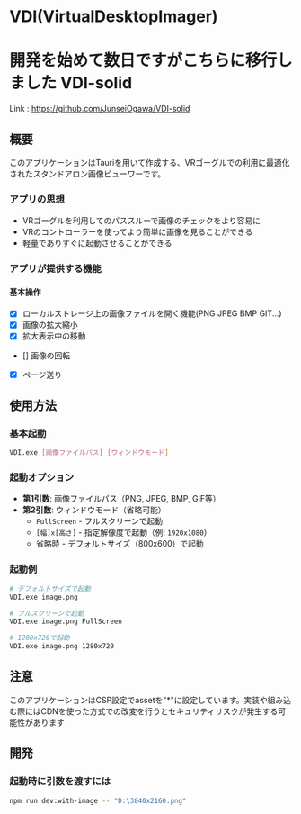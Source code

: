 # VDI(VirtualDesktopImager)


# 開発を始めて数日ですがこちらに移行しました VDI-solid
Link : https://github.com/JunseiOgawa/VDI-solid

## 概要
このアプリケーションはTauriを用いて作成する、VRゴーグルでの利用に最適化されたスタンドアロン画像ビューワーです。

### アプリの思想
- VRゴーグルを利用してのパススルーで画像のチェックをより容易に
- VRのコントローラーを使ってより簡単に画像を見ることができる
- 軽量でありすぐに起動させることができる

### アプリが提供する機能

#### 基本操作

- [x] ローカルストレージ上の画像ファイルを開く機能(PNG JPEG BMP GIT...)
- [x] 画像の拡大縮小
- [x] 拡大表示中の移動
- [] 画像の回転
- [x] ページ送り


## 使用方法

### 基本起動
```bash
VDI.exe [画像ファイルパス] [ウィンドウモード]
```

### 起動オプション
- **第1引数**: 画像ファイルパス（PNG, JPEG, BMP, GIF等）
- **第2引数**: ウィンドウモード（省略可能）
  - `FullScreen` - フルスクリーンで起動
  - `[幅]x[高さ]` - 指定解像度で起動（例: `1920x1080`）
  - 省略時 - デフォルトサイズ（800x600）で起動

### 起動例
```bash
# デフォルトサイズで起動
VDI.exe image.png

# フルスクリーンで起動
VDI.exe image.png FullScreen

# 1280x720で起動
VDI.exe image.png 1280x720
```

## 注意
このアプリケーションはCSP設定でassetを"*"に設定しています。実装や組み込む際にはCDNを使った方式での改変を行うとセキュリティリスクが発生する可能性があります

## 開発

### 起動時に引数を渡すには
```bash
npm run dev:with-image -- "D:\3840x2160.png"
```

